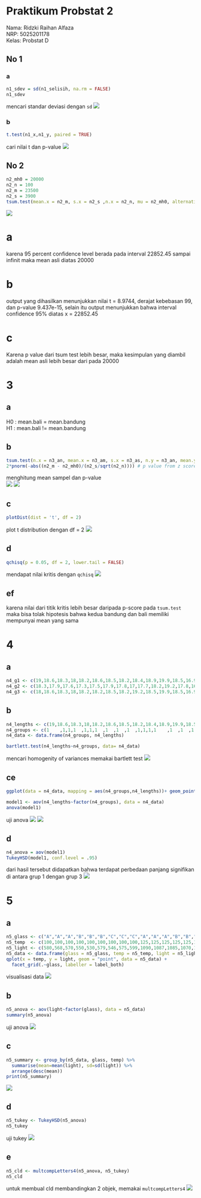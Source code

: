 # Praktikum Probstat 2
Nama: Ridzki Raihan Alfaza  
NRP: 5025201178  
Kelas: Probstat D  
## No 1
### a
```r
n1_sdev = sd(n1_selisih, na.rm = FALSE)
n1_sdev
```
mencari standar deviasi dengan `sd`
<img src="img/1.png">

### b
```r
t.test(n1_x,n1_y, paired = TRUE)
```
cari nilai t dan p-value
<img src="img/2.png">

## No 2
```r
n2_mh0 = 20000
n2_n = 100
n2_m = 23500
n2_s = 3900
tsum.test(mean.x = n2_m, s.x = n2_s ,n.x = n2_n, mu = n2_mh0, alternative = "greater", var.equal =  TRUE)
```
<img src="img/3.png">

# a
karena 95 percent confidence level berada pada interval 22852.45 sampai infinit maka mean asli diatas 20000
# b
output yang dihasilkan menunjukkan nilai t = 8.9744, derajat kebebasan 99, dan p-value 9.437e-15, selain itu output menunjukkan bahwa interval confidence 95% diatas x = 22852.45
# c
Karena p value dari tsum test lebih besar, maka kesimpulan yang diambil adalah mean asli lebih besar dari pada 20000
# 3
## a
H0 : mean.bali = mean.bandung  
H1 : mean.bali != mean.bandung  
## b
```r
tsum.test(n.x = n3_an, mean.x = n3_am, s.x = n3_as, n.y = n3_an, mean.y = n3_am ,s.y = n3_as, var.equal = TRUE, alternative = "greater")
2*pnorm(-abs((n2_m - n2_mh0)/(n2_s/sqrt(n2_n)))) # p value from z score
```
menghitung mean sampel dan p-value  
<img src="img/4.png">
<img src="img/5.png">

## c
```r
plotDist(dist = 't', df = 2)
```
plot t distribution dengan df = 2
<img src="img/6.png">

## d
```r
qchisq(p = 0.05, df = 2, lower.tail = FALSE)
```
mendapat nilai kritis dengan `qchisq`
<img src="img/6.png">

## ef
karena nilai dari titik kritis lebih besar daripada p-score pada `tsum.test` maka bisa tolak hipotesis bahwa kedua bandung dan bali memiliki mempunyai mean yang sama
# 4
## a
```r
n4_g1 <- c(19,18.6,18.3,18,18.2,18.6,18.5,18.2,18.4,18.9,19.9,18.5,16.9,18,17.3,17.8,20,19,19.2,18.9,17.5,18.1,18,18.1,17.4,17.9,17.4,16.7,19.7,19.3,19,19.4,19.8,19.3,18.5)
n4_g2 <- c(18.3,17.9,17.6,17.3,17.5,17.9,17.8,17,17.7,18.2,19.2,17.8,16.2,17.3,16.6,17.1,19.3,18.3,18.5,18,16.8,17.2,17.3,17.4,16.7,17.2,16.7,16.2,19,18.6,18.3,18.7,19.1,18.6,17.8)
n4_g3 <- c(18,18.6,18.3,18,18.2,18.2,18.5,18.2,19.2,18.5,19.9,18.5,16.9,18,17,17.2,20,19,19.2,18.9,17.5,18.1,18,18.1,17.4,17.9,17.4,16.5,19.7,19,19,19.7,19.8,19.3,17)
```
## b
```r
n4_lengths <- c(19,18.6,18.3,18,18.2,18.6,18.5,18.2,18.4,18.9,19.9,18.5,16.9,18,17.3,17.8,20,19,19.2,18.9,17.5,18.1,18,18.1,17.4,17.9,17.4,16.7,19.7,19.3,19,19.4,19.8,19.3,18.5,18.3,17.9,17.6,17.3,17.5,17.9,17.8,17,17.7,18.2,19.2,17.8,16.2,17.3,16.6,17.1,19.3,18.3,18.5,18,16.8,17.2,17.3,17.4,16.7,17.2,16.7,16.2,19,18.6,18.3,18.7,19.1,18.6,17.8,18,18.6,18.3,18,18.2,18.2,18.5,18.2,19.2,18.5,19.9,18.5,16.9,18,17,17.2,20,19,19.2,18.9,17.5,18.1,18,18.1,17.4,17.9,17.4,16.5,19.7,19,19,19.7,19.8,19.3,17)
n4_groups <- c(1	,1,1,1	,1,1,1	,1	,1	,1	,1,1,1,1	,1	,1	,1	,1	,1	,1	,1	,1	,1	,1	,1	,1	,1	,1	,1	,1	,1	,1	,1	,1	,1	,2	,2	,2	,2	,2	,2	,2	,2	,2	,2	,2	,2	,2	,2	,2	,2	,2	,2	,2	,2	,2	,2	,2	,2	,2	,2	,2	,2	,2	,2	,2	,2	,2	,2	,2	,3	,3	,3	,3	,3	,3	,3	,3	,3	,3	,3	,3	,3	,3	,3	,3	,3	,3	,3	,3	,3	,3	,3	,3	,3	,3	,3	,3	,3	,3	,3	,3	,3	,3	,3)
n4_data <- data.frame(n4_groups, n4_lengths)

bartlett.test(n4_lengths~n4_groups, data= n4_data)
```
mencari homogenity of variances memakai bartlett test
<img src="img/8.png">

## ce
```r
ggplot(data = n4_data, mapping = aes(n4_groups,n4_lengths))+ geom_point() + geom_smooth(method = 'lm')

model1 <- aov(n4_lengths~factor(n4_groups), data = n4_data)
anova(model1)
```
uji anova
<img src="img/9.png">
<img src="img/10.png">

## d
```r
n4_anova = aov(model1)
TukeyHSD(model1, conf.level = .95)
```
dari hasil tersebut didapatkan bahwa terdapat perbedaan panjang signifikan di antara grup 1 dengan grup 3
<img src="img/11.png">

# 5
## a
```r
n5_glass <- c("A","A","A","B","B","B","C","C","C","A","A","A","B","B","B","C","C","C","A","A","A","B","B","B","C","C","C")
n5_temp  <- c(100,100,100,100,100,100,100,100,100,125,125,125,125,125,125,125,125,125,150,150,150,150,150,150,150,150,150)
n5_light <- c(580,568,570,550,530,579,546,575,599,1090,1087,1085,1070,1035,1000,1045,1053,1066,1392,1380,1386,1328,1312,1299,867,904,889)
n5_data <- data.frame(glass = n5_glass, temp = n5_temp, light = n5_light)
qplot(x = temp, y = light, geom = "point", data = n5_data) +
  facet_grid(.~glass, labeller = label_both)
```
visualisasi data
<img src="img/12.png">

## b
```r
n5_anova <- aov(light~factor(glass), data = n5_data)
summary(n5_anova)
```
uji anova
<img src="img/13.png">

## c
```r
n5_summary <- group_by(n5_data, glass, temp) %>%
  summarise(mean=mean(light), sd=sd(light)) %>%
  arrange(desc(mean))
print(n5_summary)
```
<img src="img/14.png">

## d
```r
n5_tukey <- TukeyHSD(n5_anova)
n5_tukey
```
uji tukey
<img src="img/15.png">

## e
```r
n5_cld <- multcompLetters4(n5_anova, n5_tukey)
n5_cld
```
untuk membual cld membandingkan 2 objek, memakai `multcompLetters4`
<img src="img/16.png">
